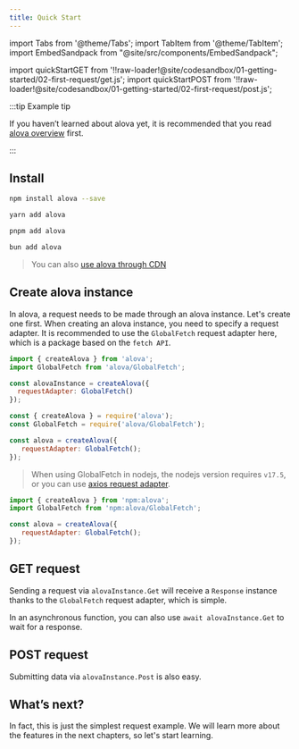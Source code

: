 ```yaml
---
title: Quick Start
---
```


import Tabs from '@theme/Tabs';
import TabItem from '@theme/TabItem';
import EmbedSandpack from "@site/src/components/EmbedSandpack";

import quickStartGET from '!!raw-loader!@site/codesandbox/01-getting-started/02-first-request/get.js';
import quickStartPOST from '!!raw-loader!@site/codesandbox/01-getting-started/02-first-request/post.js';

:::tip Example tip

If you haven’t learned about alova yet, it is recommended that you read [alova overview](/v2/tutorial/getting-started) first.

:::

## Install

<Tabs>
<TabItem value="1" label="npm">

```bash
npm install alova --save
```

</TabItem>
<TabItem value="2" label="yarn">

```bash
yarn add alova
```

</TabItem>
<TabItem value="3" label="pnpm">

```bash
pnpm add alova
```

</TabItem>
<TabItem value="4" label="bun">

```bash
bun add alova
```

</TabItem>
</Tabs>

> You can also [use alova through CDN](/v2/tutorial/others/use-in-static)

## Create alova instance

In alova, a request needs to be made through an alova instance. Let's create one first. When creating an alova instance, you need to specify a request adapter. It is recommended to use the `GlobalFetch` request adapter here, which is a package based on the `fetch API`.

<Tabs>
<TabItem value="1" label="esModule">

```javascript
import { createAlova } from 'alova';
import GlobalFetch from 'alova/GlobalFetch';

const alovaInstance = createAlova({
  requestAdapter: GlobalFetch()
});
```

</TabItem>
<TabItem value="2" label="commonJS">

```javascript
const { createAlova } = require('alova');
const GlobalFetch = require('alova/GlobalFetch');

const alova = createAlova({
   requestAdapter: GlobalFetch();
});
```

> When using GlobalFetch in nodejs, the nodejs version requires `v17.5`, or you can use [axios request adapter](/v2/tutorial/request-adapter/alova-adapter-axios/).

</TabItem>
<TabItem value="3" label="deno">

```javascript
import { createAlova } from 'npm:alova';
import GlobalFetch from 'npm:alova/GlobalFetch';

const alova = createAlova({
   requestAdapter: GlobalFetch();
});
```

</TabItem>
</Tabs>

## GET request

Sending a request via `alovaInstance.Get` will receive a `Response` instance thanks to the `GlobalFetch` request adapter, which is simple.

<EmbedSandpack template="vanilla" mainFile={quickStartGET} editorHeight={400} containBaseURL={false} />

In an asynchronous function, you can also use `await alovaInstance.Get` to wait for a response.

## POST request

Submitting data via `alovaInstance.Post` is also easy.

<EmbedSandpack template="vanilla" mainFile={quickStartPOST} editorHeight={400} containBaseURL={false} />

## What’s next?

In fact, this is just the simplest request example. We will learn more about the features in the next chapters, so let's start learning.
